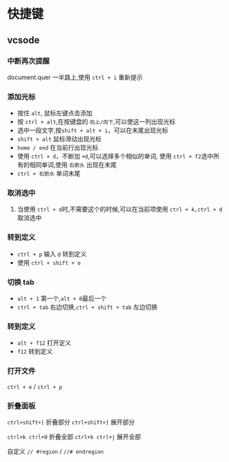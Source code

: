 # 快捷键
## vcsode

### 中断再次提醒
document.quer 一半路上,使用 `ctrl + i` 重新提示

### 添加光标
- 按住 `alt`, 鼠标左键点击添加
- 按 `ctrl + alt`,在按键盘的 `向上/向下`,可以使这一列出现光标
- 选中一段文字,按`shift + alt + i`，可以在末尾出现光标
- `shift + alt` 鼠标滑动出现光标
- `home / end` 在当前行出现光标
- 使用 `ctrl + d`，不断加 `+d`,可以选择多个相似的单词, 使用 `ctrl + f2`选中所有的相同单词,使用 `右箭头` 出现在末尾
- `ctrl + 右箭头` 单词末尾

### 取消选中
1. 当使用 `ctrl + d`时,不需要这个的时候,可以在当前项使用 `ctrl + k,ctrl + d`取消选中

### 转到定义
- `ctrl + p` 输入 `@` 转到定义 
- 使用 `ctrl + shift + o`

### 切换 tab
- `alt + 1` 第一个,`alt + 0`最后一个
- `ctrl + tab` 右边切换,`ctrl + shift + tab` 左边切换 

### 转到定义
- `alt + f12` 打开定义
- `f12` 转到定义

### 打开文件
 `ctrl + e` / `ctrl + p`

### 折叠面板
`ctrl+shift+[` 折叠部分
`ctrl+shift+]` 展开部分

`ctrl+k ctrl+0` 折叠全部
`ctrl+k ctrl+j` 展开全部

自定义
`// #region` / `//# endregion`








